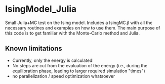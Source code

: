 # IsingModel_Julia
Small Julia+MC test on the Ising model. Includes a IsingMC.jl 
with all the necessary routines and examples on how to use them.
The main purpose of this code is to get familiar with the 
Monte-Carlo method and Julia.

## Known limitations

- Currently, only the energy is calculated
- No steps are cut from the evaluation of the energy (i.e., 
  during the equilibration phase, leading to larger required 
  simulation "times")
- no parallelization / speed optimization whatsoever


